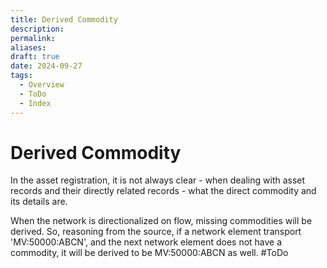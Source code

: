```yaml
---
title: Derived Commodity
description: 
permalink: 
aliases: 
draft: true
date: 2024-09-27
tags:
  - Overview
  - ToDo
  - Index
---
```

# Derived Commodity

In the asset registration, it is not always clear - when dealing with asset records and their directly related records - what the direct commodity and its details are.

When the network is directionalized on flow, missing commodities will be derived.
So, reasoning from the source, if a network element transport 'MV:50000:ABCN', and the next network element does not have a commodity, it will be derived to be MV:50000:ABCN as well.
#ToDo

